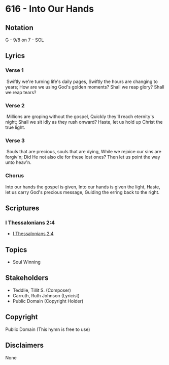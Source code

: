 # 616 - Into Our Hands

## Notation

G - 9/8 on 7 - SOL

## Lyrics

### Verse 1

 Swiftly we're turning life's daily pages, Swiftly the hours are changing to years; How are we using God's golden moments? Shall we reap glory? Shall we reap tears?

### Verse 2

 Millions are groping without the gospel, Quickly they'll reach eternity's night; Shall we sit idly as they rush onward? Haste, let us hold up Christ the true light.

### Verse 3

 Souls that are precious, souls that are dying, While we rejoice our sins are forgiv'n; Did He not also die for these lost ones? Then let us point the way unto heav'n. 

### Chorus

Into our hands the gospel is given, Into our hands is given the light, Haste, let us carry God's precious message, Guiding the erring back to the right. 


## Scriptures

### I Thessalonians 2:4

- [I Thessalonians 2:4](https://www.biblegateway.com/passage/?search=I%20Thessalonians%202%3A4)


## Topics

- Soul Winning

## Stakeholders

- Teddlie, Tillit S. (Composer)
- Carruth, Ruth Johnson (Lyricist)
- Public Domain (Copyright Holder)

## Copyright

Public Domain
(This hymn is free to use)

## Disclaimers

None

